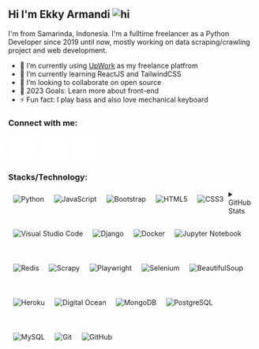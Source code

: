 ## Hi I'm Ekky Armandi <img src="https://user-images.githubusercontent.com/1303154/88677602-1635ba80-d120-11ea-84d8-d263ba5fc3c0.gif" width="28px" alt="hi">

I'm from Samarinda, Indonesia. I'm a fulltime freelancer as a Python Developer since 2019 until now, mostly working on data scraping/crawling project and web development.

-   🔭 I’m currently using [UpWork](https://www.upwork.com/freelancers/ekkyarmandi) as my freelance platfrom
-   🌱 I’m currently learning ReactJS and TailwindCSS
-   👯 I’m looking to collaborate on open source
-   🥅 2023 Goals: Learn more about front-end
-   ⚡ Fun fact: I play bass and also love mechanical keyboard

### Connect with me:

<!-- [![website](./img/youtube-dark.svg)](https://www.youtube.com/channel/UCdOpza8R3bgEXFlS-7R0fJg#gh-dark-mode-only) -->
<!-- &nbsp;&nbsp; -->

[![website](./img/twitter-dark.svg)](https://twitter.com/ekkyarmandi#gh-dark-mode-only)
&nbsp;&nbsp;
[![website](./img/instagram-dark.svg)](https://instagram.com/ekkyarmandi#gh-dark-mode-only)
&nbsp;&nbsp;
[![website](./img/linkedin-dark.svg)](https://linkedin.com/in/ekkyarmandi#gh-dark-mode-only)

### Stacks/Technology:

<img align="left" alt="Python" height="50px" src="https://cdn.jsdelivr.net/gh/devicons/devicon/icons/python/python-original.svg" style="padding:10px; object-fit: scale-down;" />
<img align="left" alt="JavaScript" height="50px" src="https://cdn.jsdelivr.net/gh/devicons/devicon/icons/javascript/javascript-original.svg" style="padding:10px; object-fit: scale-down;" />
<img align="left" alt="Bootstrap" height="50px" src="https://cdn.jsdelivr.net/gh/devicons/devicon/icons/bootstrap/bootstrap-original.svg" style="padding:10px; wobject-fit: scale-down;" />
<img align="left" alt="HTML5" height="50px" src="https://cdn.jsdelivr.net/gh/devicons/devicon/icons/html5/html5-original-wordmark.svg" style="padding:10px; object-fit: scale-down;" />
<img align="left" alt="CSS3" height="50px" src="https://cdn.jsdelivr.net/gh/devicons/devicon/icons/css3/css3-original-wordmark.svg" style="padding:10px; wobject-fit: scale-down;" />
<img align="left" alt="Visual Studio Code" height="50px" src="https://cdn.jsdelivr.net/gh/devicons/devicon/icons/vscode/vscode-original.svg" style="padding:10px; object-fit: scale-down;" />
<img align="left" alt="Django" height="50px" src="https://cdn.jsdelivr.net/gh/devicons/devicon/icons/django/django-plain.svg" style="padding:10px; wobject-fit: scale-down;" />
<img align="left" alt="Docker" height="50px" src="https://cdn.jsdelivr.net/gh/devicons/devicon/icons/docker/docker-original-wordmark.svg" style="padding:10px; wobject-fit: scale-down;" />
<img align="left" alt="Jupyter Notebook" height="50px" src="https://cdn.jsdelivr.net/gh/devicons/devicon/icons/jupyter/jupyter-original-wordmark.svg" style="padding:10px; wobject-fit: scale-down;" />
<img align="left" alt="Redis" height="50px" src="https://cdn.jsdelivr.net/gh/devicons/devicon/icons/redis/redis-original.svg" style="padding:10px; wobject-fit: scale-down;" />
<img align="left" alt="Scrapy" height="50px" src="https://www.ekkyarmandi.com/static/images/icons/scrapy.png" style="padding:10px; wobject-fit: scale-down;" />
<img align="left" alt="Playwright" height="50px" src="https://www.ekkyarmandi.com/static/images/icons/playwright.png" style="padding:10px; wobject-fit: scale-down;" />
<img align="left" alt="Selenium" height="50px" src="https://www.ekkyarmandi.com/static/images/icons/selenium.png" style="padding:10px; wobject-fit: scale-down;" />
<img align="left" alt="BeautifulSoup" height="50px" src="https://www.ekkyarmandi.com/static/images/icons/beautifulsoup.png" style="padding:10px; wobject-fit: scale-down;" />
<img align="left" alt="Heroku" height="50px" src="https://cdn.jsdelivr.net/gh/devicons/devicon/icons/heroku/heroku-original.svg" style="padding:10px; object-fit: scale-down;" />
<img align="left" alt="Digital Ocean" height="50px" src="https://cdn.jsdelivr.net/gh/devicons/devicon/icons/digitalocean/digitalocean-original.svg" style="padding:10px; wobject-fit: scale-down;" />
<img align="left" alt="MongoDB" height="50px" src="https://cdn.jsdelivr.net/gh/devicons/devicon/icons/mongodb/mongodb-original.svg" style="padding:10px; wobject-fit: scale-down;" />
<img align="left" alt="PostgreSQL" height="50px" src="https://cdn.jsdelivr.net/gh/devicons/devicon/icons/postgresql/postgresql-plain-wordmark.svg" style="padding:10px; object-fit: scale-down;" />
<img align="left" alt="MySQL" height="50px" src="https://cdn.jsdelivr.net/gh/devicons/devicon/icons/mysql/mysql-original.svg" style="padding:10px; wobject-fit: scale-down;" />
<img align="left" alt="Git" height="50px" src="https://cdn.jsdelivr.net/gh/devicons/devicon/icons/git/git-original.svg" style="padding:10px; wobject-fit: scale-down;" />
<img align="left" alt="GitHub" height="50px" src="https://user-images.githubusercontent.com/3369400/139447912-e0f43f33-6d9f-45f8-be46-2df5bbc91289.png" style="padding:10px; wobject-fit: scale-down;" />

&#010;

<details>
  <summary>GitHub Stats</summary>
  <img align="left" alt="GitHub Stats" src="https://github-readme-stats.vercel.app/api?username=ekkyarmandi&show_icons=true&hide_border=false&title_color=1E90FF&icon_color=32CD32&bg_color=09131B&text_color=ffffff&border_color=C0C0C0"/>
</details>
